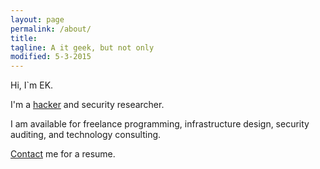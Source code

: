 ```yaml
---
layout: page
permalink: /about/
title:
tagline: A it geek, but not only
modified: 5-3-2015
---
```

Hi, I`m EK.

I'm a [hacker](http://www.catb.org/jargon/html/H/hacker.html) and security researcher.

I am available for freelance programming, infrastructure design, security auditing, and technology consulting. 

[Contact](mailto:ekoz@protonmail.com) me for a resume.
